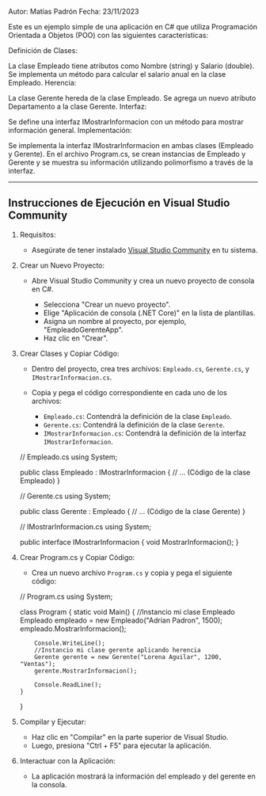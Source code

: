 Autor: Matías Padrón
Fecha: 23/11/2023

Este es un ejemplo simple de una aplicación en C# que utiliza Programación Orientada a Objetos (POO) con las siguientes características:

Definición de Clases:

La clase Empleado tiene atributos como Nombre (string) y Salario (double).
Se implementa un método para calcular el salario anual en la clase Empleado.
Herencia:

La clase Gerente hereda de la clase Empleado.
Se agrega un nuevo atributo Departamento a la clase Gerente.
Interfaz:

Se define una interfaz IMostrarInformacion con un método para mostrar información general.
Implementación:

Se implementa la interfaz IMostrarInformacion en ambas clases (Empleado y Gerente).
En el archivo Program.cs, se crean instancias de Empleado y Gerente y se muestra su información utilizando polimorfismo a través de la interfaz.

------------------------------------------------------------------------------------------

## Instrucciones de Ejecución en Visual Studio Community

1. Requisitos:
   - Asegúrate de tener instalado [Visual Studio Community](https://visualstudio.microsoft.com/es/vs/community/) en tu sistema.

2. Crear un Nuevo Proyecto:
   - Abre Visual Studio Community y crea un nuevo proyecto de consola en C#.

     - Selecciona "Crear un nuevo proyecto".
     - Elige "Aplicación de consola (.NET Core)" en la lista de plantillas.
     - Asigna un nombre al proyecto, por ejemplo, "EmpleadoGerenteApp".
     - Haz clic en "Crear".

3. Crear Clases y Copiar Código:
   - Dentro del proyecto, crea tres archivos: `Empleado.cs`, `Gerente.cs`, y `IMostrarInformacion.cs`.
   - Copia y pega el código correspondiente en cada uno de los archivos:

     - `Empleado.cs`: Contendrá la definición de la clase `Empleado`.
     - `Gerente.cs`: Contendrá la definición de la clase `Gerente`.
     - `IMostrarInformacion.cs`: Contendrá la definición de la interfaz `IMostrarInformacion`.

   
   // Empleado.cs
   using System;

   public class Empleado : IMostrarInformacion
   {
       // ... (Código de la clase Empleado)
   }

   // Gerente.cs
   using System;

   public class Gerente : Empleado
   {
       // ... (Código de la clase Gerente)
   }

   // IMostrarInformacion.cs
   using System;

   public interface IMostrarInformacion
   {
       void MostrarInformacion();
   }
   

4. Crear Program.cs y Copiar Código:
   - Crea un nuevo archivo `Program.cs` y copia y pega el siguiente código:

   
   // Program.cs
   using System;

   class Program
   {
       static void Main()
       {
           //Instancio mi clase Empleado
           Empleado empleado = new Empleado("Adrian Padron", 1500);
           empleado.MostrarInformacion();

           Console.WriteLine();
           //Instancio mi clase gerente aplicando herencia
           Gerente gerente = new Gerente("Lorena Aguilar", 1200, "Ventas");
           gerente.MostrarInformacion();

           Console.ReadLine();
       }
   }
   

5. Compilar y Ejecutar:
   - Haz clic en "Compilar" en la parte superior de Visual Studio.
   - Luego, presiona "Ctrl + F5" para ejecutar la aplicación.

6. Interactuar con la Aplicación:
   - La aplicación mostrará la información del empleado y del gerente en la consola.
